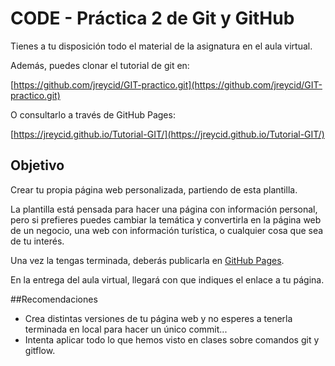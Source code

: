 
# CODE - Práctica 2 de Git y GitHub

Tienes a tu disposición todo el material de la asignatura en el aula virtual.

Además, puedes clonar el tutorial de git en: 

[https://github.com/jreycid/GIT-practico.git](https://github.com/jreycid/GIT-practico.git)

O consultarlo a través de GitHub Pages:

[https://jreycid.github.io/Tutorial-GIT/](https://jreycid.github.io/Tutorial-GIT/)

## Objetivo

 Crear tu propia página web personalizada, partiendo de esta plantilla.
 
 La plantilla está pensada para hacer una página con información personal, pero si prefieres puedes cambiar la temática y convertirla en la página web de un negocio, una web con información turística, o cualquier cosa que sea de tu interés.

Una vez la tengas terminada, deberás publicarla en [GitHub Pages](https://pages.github.com/).

En la entrega del aula virtual, llegará con que indiques el enlace a tu página.

##Recomendaciones

- Crea distintas versiones de tu página web y no esperes a tenerla terminada en local para hacer un único commit...
- Intenta aplicar todo lo que hemos visto en clases sobre comandos git y gitflow.



